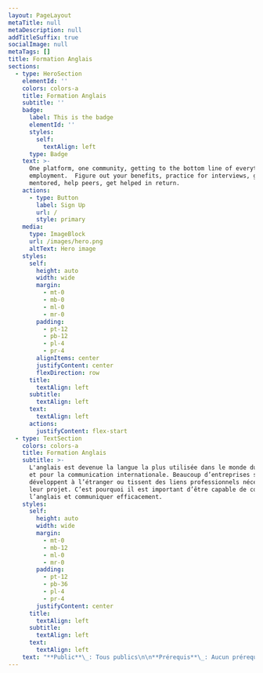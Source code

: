 ```yaml
---
layout: PageLayout
metaTitle: null
metaDescription: null
addTitleSuffix: true
socialImage: null
metaTags: []
title: Formation Anglais
sections:
  - type: HeroSection
    elementId: ''
    colors: colors-a
    title: Formation Anglais
    subtitle: ''
    badge:
      label: This is the badge
      elementId: ''
      styles:
        self:
          textAlign: left
      type: Badge
    text: >-
      One platform, one community, getting to the bottom line of everything
      employment.  Figure out your benefits, practice for interviews, get
      mentored, help peers, get helped in return.
    actions:
      - type: Button
        label: Sign Up
        url: /
        style: primary
    media:
      type: ImageBlock
      url: /images/hero.png
      altText: Hero image
    styles:
      self:
        height: auto
        width: wide
        margin:
          - mt-0
          - mb-0
          - ml-0
          - mr-0
        padding:
          - pt-12
          - pb-12
          - pl-4
          - pr-4
        alignItems: center
        justifyContent: center
        flexDirection: row
      title:
        textAlign: left
      subtitle:
        textAlign: left
      text:
        textAlign: left
      actions:
        justifyContent: flex-start
  - type: TextSection
    colors: colors-a
    title: Formation Anglais
    subtitle: >-
      L'anglais est devenue la langue la plus utilisée dans le monde du travail
      et pour la communication internationale. Beaucoup d’entreprises se
      développent à l’étranger ou tissent des liens professionnels nécessaire à
      leur projet. C’est pourquoi il est important d’être capable de comprendre
      l’anglais et communiquer efficacement.
    styles:
      self:
        height: auto
        width: wide
        margin:
          - mt-0
          - mb-12
          - ml-0
          - mr-0
        padding:
          - pt-12
          - pb-36
          - pl-4
          - pr-4
        justifyContent: center
      title:
        textAlign: left
      subtitle:
        textAlign: left
      text:
        textAlign: left
    text: "**Public**\_: Tous publics\n\n**Prérequis**\_: Aucun prérequis n’est nécessaire pour suivre cette formation\n\n**Modalités et délais d’accès**\_: Formation e-learning composée d’une partie en FOAD, d’une partie de formations individuelles à distance sous la forme de webinars\n\n**Durée**\_: 40H pour une période de 1 mois\n\n**Dates ou période**\_: Voir contrat de formation joint\n\n**Horaires**: • La partie e-learning est accessible 7/7 et 24h/24h. • Le monitoring et l’assistance pédagogique sont disponibles du lundi au vendredi de 9H à 17H. • Les accompagnements individuels seront à programmer avec le formateur du lundi au vendredi entre 9H et 17H\n\n**Lieu**\_: Formation Ouverte A Distance accessible 7j/7 et 24H/24 à partir d’une plateforme conçue spécialement pour le e-learning\n\nPour les personnes en situation de handicap, nous mettrons tout en œuvre pour vous accueillir ou pour vous réorienter. Vous pouvez nous contacter au 06.50.13.69.08\n\n**Tarif**\_: 2990 € TTC\n\n**Objectifs de la formation et compétences visées**\n\nÀ l’issue de la formation, le participant sera capable de mettre en œuvre les compétences suivantes :\n\n*   Créer ou réévaluer son entreprise\n\n*   Assurer la pérennité de son entreprise\n\n*   Optimisation de la gestion et de la croissance de son entreprise\n\nModalités d’évaluation d’atteinte des objectifs de la formation :\n\n*   QCM/Quizz\n\n*   Echange avec le formateur par visioconférence (webinar), téléphone et mail\n\n**Moyens permettant le suivi et l’appréciation des résultats**\n\nSuivi de l’exécution :\n\n*   Attestation d’assiduité mentionnant les objectifs, la nature et la durée de l’action et les résultats de l’évaluation des acquis de la formation\n\n*   Relevé de connexions, signé par un représentant de l’organisme de formation indiquant :La date de l’action et les heures de début et de fin d’utilisation du programmeLa dénomination du ou des modules suivis\n\n*   Attestation de réalisation des unités, signée par un représentant de l’organisme de formation, détaillant les travaux finalisés en cohérence avec le programme de formation\n\n\\*\\*Appréciation des résultats \\*\\*:\n\n*   Recueil individuel des attentes du stagiaire\n\n*   Questionnaire d’auto-évaluation des acquis en début et en fin de formation\n\n*   Remise d’une attestation de fin de formation\n\n*   Questionnaire d’évaluation de la satisfaction en fin de formation\n\n**Moyens pédagogiques et techniques d’encadrement des formations**\n\nModalités pédagogiques :\n\n*   Évaluation des besoins et du profil du participant\n\n*   Apport théorique et séquences pédagogiques regroupées en différents modules\n\n*   Cas pratiques\n\n*   Questionnaire et exercices\n\n*   Retours d'expériences\n\n*   Séquences pédagogiques regroupées en différents modules\n\n*   Accès individualisé grâce à 1 login et 1 mot de passe par apprenant permettant le contrôle et l’évaluation par les tuteurs formateurs à partir d’une plateforme conçue spécialement pour le e-learning\n\n**Référent pédagogique et formateur**\_: Chaque formation est sous la responsabilité du directeur pédagogique de l’organisme de formation ; le bon déroulement est assuré par le formateur désigné par l’organisme de formation.\n\n**Formateurs**\_: Nos formateurs sont choisis pour leurs expertises métiers, leurs compétences pédagogiques et leur connaissance de l'entreprise. Ce sont eux-mêmes des entrepreneurs comme vous.\n"
---
```

